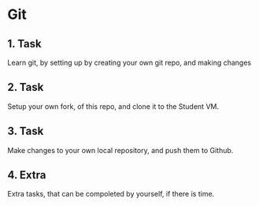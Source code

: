 # Git

## 1. Task

Learn git, by setting up by creating your own git repo, and making changes


## 2. Task

Setup your own fork, of this repo, and clone it to the Student VM.

## 3. Task

Make changes to your own local repository, and push them to Github.

## 4. Extra

Extra tasks, that can be compoleted by yourself, if there is time.